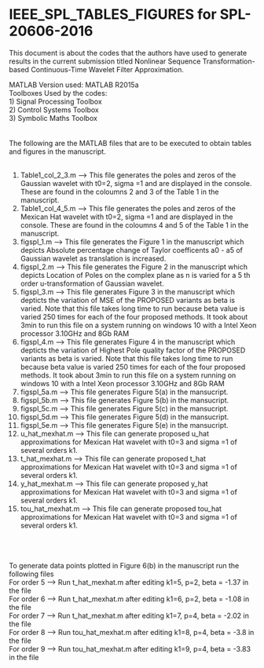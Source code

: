 # IEEE_SPL_TABLES_FIGURES for SPL-20606-2016 	
This document is about the codes that the authors have used to generate results in the current submission titled Nonlinear Sequence Transformation-based Continuous-Time Wavelet Filter Approximation.

MATLAB Version used: MATLAB R2015a <br />
Toolboxes Used by the codes:  <br />
    1) Signal Processing Toolbox  <br />
    2) Control Systems Toolbox  <br />
    3) Symbolic Maths Toolbox <br />
    <br />
    <br />
The following are the MATLAB files that are to be executed to obtain tables and figures in the manuscript.<br />
<br />
1) Table1_col_2_3.m --> This file generates the poles and zeros of the Gaussian wavelet with t0=2, sigma =1 and are displayed in the console. These are found in the coloumns 2 and 3 of the Table 1 in the manuscript. <br />
2) Table1_col_4_5.m --> This file generates the poles and zeros of the Mexican Hat wavelet with t0=2, sigma =1 and are displayed in the console. These are found in the coloumns 4 and 5 of the Table 1 in the manuscript. <br />
3) figspl_1.m --> This file generates the Figure 1 in the manuscript which depicts Absolute percentage change of Taylor coefficents a0 - a5 of Gaussian wavelet as translation is increased. <br />
4) figspl_2.m --> This file generates the Figure 2 in the manuscript which depicts Location of Poles on the complex plane as n is varied for a 5 th order u-transformation of Gaussian wavelet. <br />
5) figspl_3.m --> This file generates Figure 3 in the manuscript which depticts the variation of MSE of the PROPOSED variants as beta is varied. Note that this file takes long time to run because beta value is varied 250 times for each of the four proposed methods. It took about 3min to run this file on a system running on windows 10 with a Intel Xeon processor 3.10GHz and 8Gb RAM<br />
6) figspl_4.m --> This file generates Figure 4 in the manuscript which depticts the variation of Highest Pole quality factor of the PROPOSED variants as beta is varied. Note that this file takes long time to run because beta value is varied 250 times for each of the four proposed methods. It took about 3min to run this file on a system running on windows 10 with a Intel Xeon processor 3.10GHz and 8Gb RAM<br />
7) figspl_5a.m --> This file generates Figure 5(a) in the mansucript. <br />
8)  figspl_5b.m --> This file generates Figure 5(b) in the mansucript. <br />
9) figspl_5c.m --> This file generates Figure 5(c) in the mansucript. <br />
10)  figspl_5d.m --> This file generates Figure 5(d) in the mansucript. <br />
11)  figspl_5e.m --> This file generates Figure 5(e) in the mansucript. <br />
12) u_hat_mexhat.m --> This file can generate proposed u_hat approximations for Mexican Hat wavelet with t0=3 and sigma =1 of several orders k1. <br />
13) t_hat_mexhat.m --> This file can generate proposed t_hat approximations for Mexican Hat wavelet with t0=3 and sigma =1 of several orders k1. <br />
14) y_hat_mexhat.m --> This file can generate proposed y_hat approximations for Mexican Hat wavelet with t0=3 and sigma =1 of several orders k1. <br />
15) tou_hat_mexhat.m --> This file can generate proposed tou_hat approximations for Mexican Hat wavelet with t0=3 and sigma =1 of several orders k1. <br />
<br />
<br />
<br />
To generate data points plotted in Figure 6(b) in the manuscript run the following files<br />
For order 5 --> Run t_hat_mexhat.m  after editing k1=5, p=2, beta = -1.37 in the file <br />
For order 6 --> Run t_hat_mexhat.m  after editing k1=6, p=2, beta = -1.08 in the file <br />
For order 7 --> Run t_hat_mexhat.m  after editing k1=7, p=4, beta = -2.02 in the file <br />
For order 8 --> Run tou_hat_mexhat.m  after editing k1=8, p=4, beta = -3.8 in the file <br />
For order 9 --> Run tou_hat_mexhat.m  after editing k1=9, p=4, beta = -3.83 in the file <br />
